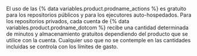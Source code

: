 El uso de las {% data variables.product.prodname_actions %} es gratuito para los repositorios públicos y para los ejecutores auto-hospedados. Para los repositorios privados, cada cuenta de {% data variables.product.prodname_dotcom %} recibe una cantidad determinada de minutos y almacenamiento gratuitos dependiendo del producto que se utilice con la cuenta. Cualquier uso que no se contemple en las cantidades incluidas se controla con los límites de gasto.

